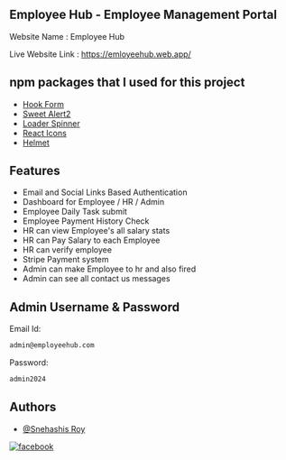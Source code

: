 ## Employee Hub - Employee Management Portal

Website Name : Employee Hub

Live Website Link : https://emloyeehub.web.app/

## npm packages that I used for this project

- [Hook Form](https://react-hook-form.com/)
- [Sweet Alert2](https://sweetalert2.github.io/)
- [Loader Spinner](https://www.npmjs.com/package/react-loader-spinner)
- [React Icons](https://react-icons.github.io/react-icons/)
- [Helmet](https://www.npmjs.com/package/react-helmet)

## Features

- Email and Social Links Based Authentication
- Dashboard for Employee / HR / Admin
- Employee Daily Task submit
- Employee Payment History Check
- HR can view Employee's all salary stats
- HR can Pay Salary to each Employee
- HR can verify employee
- Stripe Payment system
- Admin can make Employee to hr and also fired
- Admin can see all contact us messages

## Admin Username & Password

Email Id:

```bash
admin@employeehub.com
```

Password:

```bash
admin2024
```

## Authors

- [@Snehashis Roy](https://github.com/snehashisroyofficial)

[![facebook](https://img.shields.io/badge/Facebook-Connect-brightgreen?style=for-the-badge&labelColor=black&logo=facebook)](https://www.facebook.com/Snehashisroy.official/)
